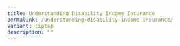 ```yaml
---
title: Understanding Disability Income Insurance
permalink: /understanding-disability-income-insurance/
variant: tiptap
description: ""
---
```

